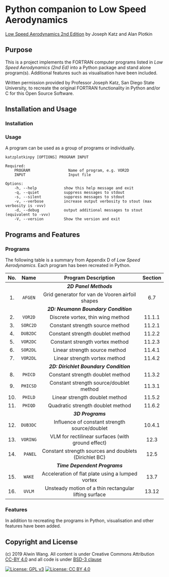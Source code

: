 # Python companion to Low Speed Aerodynamics

[Low Speed Aerodynamics 2nd Edition](https://www.amazon.com/Low-Speed-Aerodynamics-Second-Cambridge-Aerospace/dp/0521665523) by Joseph Katz and Alan Plotkin

## Purpose

This is a project implements the FORTRAN computer programs listed in *Low Speed Aerodynamics (2nd Ed)* into a Python package and stand alone program(s). Additional features such as visualisation have been included.

Written permission provided by Professor Joseph Katz, San Diego State University, to recreate the original FORTRAN functionality in Python and/or C for this Open Source Software.

## Installation and Usage

### Installation

### Usage

A program can be used as a group of programs or individually.

```text
katzplotkinpy [OPTIONS] PROGRAM INPUT

Required:
    PROGRAM                 Name of program, e.g. VOR2D
    INPUT                   Input file

Options:
    -h, --help            show this help message and exit
    -q, --quiet           suppress messages to stdout
    -s, --silent          suppress messages to stdout
    -v, --verbose         increase output verbosity to stout (max verbosity is -vvv)
    -d, --debug           output additional messages to stout (equivalent to -vvv)
    -V, --version         Show the version and exit
```

## Programs and Features

### Programs

The following table is a summary from Appendix D of *Low Speed Aerodynamics*. Each program has been recreated in Python.

| No. |   Name   |                    Program Description                | Section |
|:---:|:--------:|:-----------------------------------------------------:|:-------:|
|     |          |                  **_2D Panel Methods_**               |         |
|  1. |  `AFGEN` | Grid generator for van de Vooren airfoil shapes       |   6.7   |
|     |          |            **_2D: Neumann Boundary Condition_**       |         |
|  2. |  `VOR2D` | Discrete vortex, thin wing method                     |  11.1.1 |
|  3. | `SORC2D` | Constant strength source method                       |  11.2.1 |
|  4. | `DUB2DC` | Constant strength doublet method                      |  11.2.2 |
|  5. | `VOR2DC` | Constant strength vortex method                       |  11.2.3 |
|  6. | `SOR2DL` | Linear strength source method                         |  11.4.1 |
|  7. | `VOR2DL` | Linear strength vortex method                         |  11.4.2 |
|     |          |          **_2D: Dirichlet Boundary Condition_**       |         |
|  8. |  `PHICD` | Constant strength doublet method                      |  11.3.2 |
|  9. | `PHICSD` | Constant strength source/doublet method               |  11.3.1 |
| 10. |  `PHILD` | Linear strength doublet method                        |  11.5.2 |
| 11. |  `PHIQD` | Quadratic strength doublet method                     |  11.6.2 |
|     |          |                    **_3D Programs_**                  |         |
| 12. | `DUB3DC` | Influence of constant strength source/doublet         |  10.4.1 |
| 13. | `VORING` | VLM for rectilinear surfaces (with ground effect)     |  12.3   |
| 14. | ` PANEL` | Constant strength sources and doublets (Dirichlet BC) |  12.5   |
|     |          |             **_Time Dependent Programs_**             |         |
| 15. |   `WAKE` | Acceleration of flat plate using a lumped vortex      |  13.7   |
| 16. |   `UVLM` | Unsteady motion of a thin rectangular lifting surface |  13.12  |

### Features

In addition to recreating the programs in Python, visualisation and other features have been added.

## Copyright and License

(c) 2019 Alwin Wang. All content is under Creative Commons Attribution [CC-BY 4.0](https://creativecommons.org/licenses/by/4.0/legalcode.txt) and all code is under [BSD-3 clause](LICENSE)

[![License: GPL v3](https://img.shields.io/badge/License-GPLv3-blue.svg?style=popout-square)](https://www.gnu.org/licenses/gpl-3.0)
[![License: CC BY 4.0](https://img.shields.io/badge/License-CC%20BY%204.0-lightgrey.svg?style=popout-square)](https://creativecommons.org/licenses/by/4.0/)